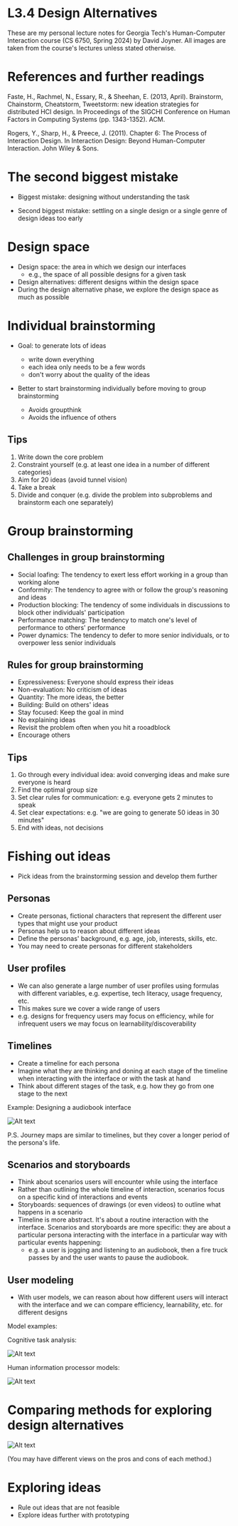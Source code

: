# L3.4 Design Alternatives

These are my personal lecture notes for Georgia Tech's Human-Computer Interaction course (CS 6750, Spring 2024) by David Joyner. All images are taken from the course's lectures unless stated otherwise.

# References and further readings

Faste, H., Rachmel, N., Essary, R., & Sheehan, E. (2013, April). Brainstorm, Chainstorm, Cheatstorm, Tweetstorm: new ideation strategies for distributed HCI design. In Proceedings of the SIGCHI Conference on Human Factors in Computing Systems (pp. 1343-1352). ACM.

Rogers, Y., Sharp, H., & Preece, J. (2011). Chapter 6: The Process of Interaction Design. In Interaction Design: Beyond Human-Computer Interaction. John Wiley & Sons.

# The second biggest mistake

- Biggest mistake: designing without understanding the task

- Second biggest mistake: settling on a single design or a single genre of design ideas too early

# Design space

- Design space: the area in which we design our interfaces
    - e.g., the space of all possible designs for a given task
- Design alternatives: different designs within the design space
- During the design alternative phase, we explore the design space as much as possible

# Individual brainstorming

- Goal: to generate lots of ideas
    - write down everything
    - each idea only needs to be a few words
    - don't worry about the quality of the ideas

- Better to start brainstorming individually before moving to group brainstorming
    - Avoids groupthink
    - Avoids the influence of others

## Tips

1. Write down the core problem
2. Constraint yourself (e.g. at least one idea in a number of different categories)
3. Aim for 20 ideas (avoid tunnel vision)
4. Take a break
5. Divide and conquer (e.g. divide the problem into subproblems and brainstorm each one separately)

# Group brainstorming

## Challenges in group brainstorming

- Social loafing: The tendency to exert less effort working in a group than working alone
- Conformity: The tendency to agree with or follow the group's reasoning and ideas
- Production blocking: The tendency of some individuals in discussions to block other individuals' participation
- Performance matching: The tendency to match one's level of performance to others' performance
- Power dynamics: The tendency to defer to more senior individuals, or to overpower less senior individuals

## Rules for group brainstorming

- Expressiveness: Everyone should express their ideas
- Non-evaluation: No criticism of ideas
- Quantity: The more ideas, the better
- Building: Build on others' ideas
- Stay focused: Keep the goal in mind
- No explaining ideas
- Revisit the problem often when you hit a rooadblock
- Encourage others

## Tips

1. Go through every individual idea: avoid converging ideas and make sure everyone is heard
2. Find the optimal group size
3. Set clear rules for communication: e.g. everyone gets 2 minutes to speak
4. Set clear expectations: e.g. "we are going to generate 50 ideas in 30 minutes"
5. End with ideas, not decisions

# Fishing out ideas

- Pick ideas from the brainstorming session and develop them further

## Personas

- Create personas, fictional characters that represent the different user types that might use your product
- Personas help us to reason about different ideas
- Define the personas' background, e.g. age, job, interests, skills, etc.
- You may need to create personas for different stakeholders

## User profiles

- We can also generate a large number of user profiles using formulas with different variables, e.g. expertise, tech literacy, usage frequency, etc.
- This makes sure we cover a wide range of users
- e.g. designs for frequency users may focus on efficiency, while for infrequent users we may focus on learnability/discoverability

## Timelines

- Create a timeline for each persona
- Imagine what they are thinking and doning at each stage of the timeline when interacting with the interface or with the task at hand
- Think about different stages of the task, e.g. how they go from one stage to the next

Example: Designing a audiobook interface

![Alt text](image-5.png)

P.S. Journey maps are similar to timelines, but they cover a longer period of the persona's life.

## Scenarios and storyboards

- Think about scenarios users will encounter while using the interface
- Rather than outlining the whole timeline of interaction, scenarios focus on a specific kind of interactions and events
- Storyboards: sequences of drawings (or even videos) to outline what happens in a scenario
- Timeline is more abstract. It's about a routine interaction with the interface. Scenarios and storyboards are more specific: they are about a particular persona interacting with the interface in a particular way with particular events happening:
    - e.g. a user is jogging and listening to an audiobook, then a fire truck passes by and the user wants to pause the audiobook.

## User modeling

- With user models, we can reason about how different users will interact with the interface and we can compare efficiency, learnability, etc. for different designs

Model examples:

Cognitive task analysis:

![Alt text](image-6.png)

Human information processor models:

![Alt text](image-7.png)

# Comparing methods for exploring design alternatives

![Alt text](image-8.png)

(You may have different views on the pros and cons of each method.)

# Exploring ideas

- Rule out ideas that are not feasible
- Explore ideas further with prototyping










